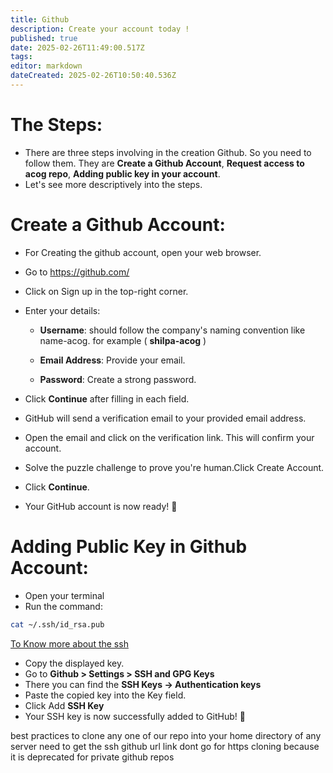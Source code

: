 ```yaml
---
title: Github
description: Create your account today !
published: true
date: 2025-02-26T11:49:00.517Z
tags: 
editor: markdown
dateCreated: 2025-02-26T10:50:40.536Z
---
```


# The Steps:
* There are three steps involving in the creation Github. So you need to follow them. They are **Create a Github Account**, **Request access to acog repo**, **Adding public key in your account**.
* Let's see more descriptively into the steps.
# Create a Github Account:
* For Creating the github account, open your web browser.
* Go to https://github.com/
* Click on Sign up in the top-right corner.
* Enter your details:

    * **Username**: should follow the company's naming convention like name-acog. for example ( **shilpa-acog** )

    * **Email Address**: Provide your email.

    * **Password**: Create a strong password.
* Click **Continue** after filling in each field.
* GitHub will send a verification email to your provided email address.
* Open the email and click on the verification link. This will confirm your account.
* Solve the puzzle challenge to prove you're human.Click Create Account.
* Click **Continue**.
* Your GitHub account is now ready! 🎉

# Adding Public Key in Github Account:
* Open your terminal 
* Run the command:
```sh
cat ~/.ssh/id_rsa.pub
```
<a href="/IT-HOME/SSH"> To Know more about the ssh </a>
* Copy the displayed key.
* Go to **Github > Settings > SSH and GPG Keys** 
* There you can find the **SSH Keys → Authentication keys**
* Paste the copied key into the Key field.
* Click Add **SSH Key**
* Your SSH key is now successfully added to GitHub! 🔑

best practices
to clone any one of our repo into your home directory of any server need to get the ssh github url link
dont go for https cloning because it is deprecated for private github repos 



